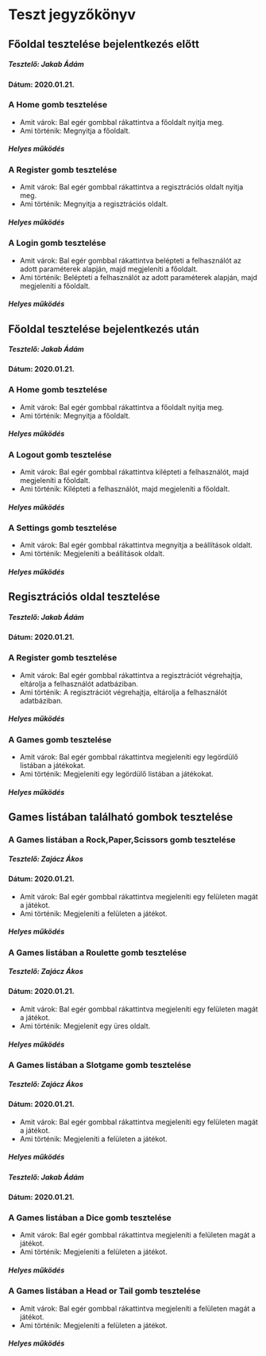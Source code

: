 # Teszt jegyzőkönyv

## Főoldal tesztelése bejelentkezés előtt
##### Tesztelő: Jakab Ádám
#### Dátum: 2020.01.21.

### A Home gomb tesztelése
- Amit várok:
  Bal egér gombbal rákattintva a főoldalt nyitja meg.
- Ami történik:
  Megnyitja a főoldalt.
##### Helyes működés

### A Register gomb tesztelése
- Amit várok:
  Bal egér gombbal rákattintva a regisztrációs oldalt nyitja meg.
- Ami történik:
  Megnyitja a regisztrációs oldalt.
##### Helyes működés

### A Login gomb tesztelése
- Amit várok:
  Bal egér gombbal rákattintva belépteti a felhasználót az adott paraméterek alapján, majd megjeleníti a főoldalt.
- Ami történik:
  Belépteti a felhasználót az adott paraméterek alapján, majd megjeleníti a főoldalt.
##### Helyes működés

## Főoldal tesztelése bejelentkezés után
##### Tesztelő: Jakab Ádám
#### Dátum: 2020.01.21.

### A Home gomb tesztelése
- Amit várok:
  Bal egér gombbal rákattintva a főoldalt nyitja meg.
- Ami történik:
  Megnyitja a főoldalt.
##### Helyes működés

### A Logout gomb tesztelése
- Amit várok:
  Bal egér gombbal rákattintva kilépteti a felhasználót, majd megjeleníti a főoldalt.
- Ami történik:
  Kilépteti a felhasználót, majd megjeleníti a főoldalt.
##### Helyes működés

### A Settings gomb tesztelése
- Amit várok:
  Bal egér gombbal rákattintva megnyitja a beállítások oldalt.
- Ami történik:
  Megjeleníti a beállítások oldalt.
##### Helyes működés

## Regisztrációs oldal tesztelése 
##### Tesztelő: Jakab Ádám
#### Dátum: 2020.01.21.

### A Register gomb tesztelése
- Amit várok:
  Bal egér gombbal rákattintva a regisztrációt végrehajtja, eltárolja a felhasználót adatbáziban.
- Ami történik:
  A regisztrációt végrehajtja, eltárolja a felhasználót adatbáziban.
##### Helyes működés

### A Games gomb tesztelése
- Amit várok:
  Bal egér gombbal rákattintva megjeleníti egy legördülő listában a játékokat.
- Ami történik:
  Megjeleníti egy legördülő listában a játékokat.
##### Helyes működés

## Games listában található gombok tesztelése
### A Games listában a Rock,Paper,Scissors gomb tesztelése
##### Tesztelő: Zajácz Ákos
#### Dátum: 2020.01.21.
- Amit várok:
  Bal egér gombbal rákattintva megjeleníti egy felületen magát a játékot.
- Ami történik:
  Megjeleníti a felületen a játékot.
##### Helyes működés

### A Games listában a Roulette gomb tesztelése
##### Tesztelő: Zajácz Ákos
#### Dátum: 2020.01.21.
- Amit várok:
  Bal egér gombbal rákattintva megjeleníti egy felületen magát a játékot.
- Ami történik:
  Megjelenít egy üres oldalt.
##### Helyes működés

### A Games listában a Slotgame gomb tesztelése
##### Tesztelő: Zajácz Ákos
#### Dátum: 2020.01.21.
- Amit várok:
  Bal egér gombbal rákattintva megjeleníti egy felületen magát a játékot.
- Ami történik:
  Megjeleníti a felületen a játékot.
##### Helyes működés

##### Tesztelő: Jakab Ádám
#### Dátum: 2020.01.21.

### A Games listában a Dice gomb tesztelése
- Amit várok:
  Bal egér gombbal rákattintva megjeleníti a felületen magát a játékot.
- Ami történik:
  Megjeleníti a felületen a játékot.
##### Helyes működés

### A Games listában a Head or Tail gomb tesztelése
- Amit várok:
  Bal egér gombbal rákattintva megjeleníti a felületen magát a játékot.
- Ami történik:
  Megjeleníti a felületen a játékot.
##### Helyes működés
